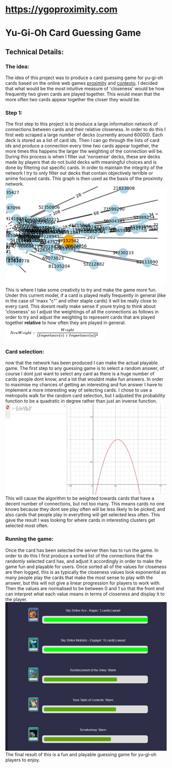 # https://ygoproximity.com

# Yu-Gi-Oh Card Guessing Game

## Technical Details:
 ### The idea:
  The idea of this project was to produce a card guessing game for yu-gi-oh cards based on the online web games [proximity](https://proximity.clevergoat.com/) and [contexto](https://contexto.me/). I decided that what would be the most intuitive measure of 'closeness' would be how frequently two given cards are played together. This would mean that the more often two cards appear together the closer they would be.
  ### Step 1:
  The first step to this project is to produce a large information network of connections between cards and their relative closeness. In order to do this I first web scraped a large number of decks (currently around 60000). Each deck is stored as a list of card ids. Then I can go through the lists of card ids and produce a connection every time two cards appear together, the more times this happens the larger the weighting of the connection will be. During this process is when I filter out 'nonsense' decks, these are decks made by players that do not build decks with meaningful choices and is done by filtering out specific cards. In order to maintain the integrity of the network I try to only filter out decks that contain objectively terrible or anime focused cards. This graph is then used as the basis of the proximity network.
  ![image](Frontend/assets/network.png)
  This is where I take some creativity to try and make the game more fun. Under this current model, if a card is played really frequently in general (like in the case of 'maxx "c"' and other staple cards) it will be really close to every card. This doesnt really make sense if youre trying to think about 'closeness' so I adjust the weightings of all the connections as follows in order to try and adjust the weighting to represent cards that are played together **relative** to how often they are played in general.
  ![image](Frontend/assets/Importance.png)
  ### Card selection:
  now that the network has been produced I can make the actual playable game. The first step to any guessing game is to select a random answer, of course I dont just want to select any card as there is a huge number of cards people dont know, and a lot that wouldnt make fun answers. In order to maximise my chances of getting an interesting and fun answer I have to implement a more interesting way of selecting cards. I chose to use a metropolis walk for the random card selection, but I adjusted the probability function to be a quadratic in degree rather than just an inverse function.
  ![image](Frontend/assets/probability%20function.png)
  This will cause the algorithm to be weighted towards cards that have a decent number of connections, but not too many. This means cards no one knows because they dont see play often will be less likely to be picked, and also cards that people play in everything will get selected less often. This gave the result I was looking for where cards in interesting clusters get selected most often.
  ### Running the game:
  Once the card has been selected the server then has to run the game. In order to do this I first produce a sorted list of the connections that the randomly selected card has, and adjust it accordingly in order to make the game fun and playable for users. Once sorted all of the values for closeness are then logged, this is as typically the closeness values look exponential as many people play the cards that make the most sense to play with the answer, but this will not give a linear progression for players to work with. Then the values are normalised to be between 0 and 1 so that the front end can interpret what each value means in terms of closeness and display it to the player.
  ![image](Frontend/assets/example.png)
  The final result of this is a fun and playable guessing game for yu-gi-oh players to enjoy.